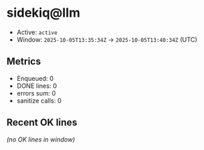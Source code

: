 # sidekiq@llm

- Active: `active`
- Window: `2025-10-05T13:35:34Z` → `2025-10-05T13:40:34Z` (UTC)

## Metrics
- Enqueued: 0
- DONE lines: 0
- errors sum: 0
- sanitize calls: 0

## Recent OK lines
_(no OK lines in window)_
